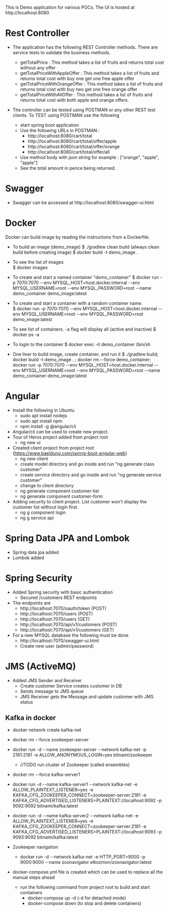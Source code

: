 This is Demo application for various POCs. The UI is hosted at http://localhost:8080

# Rest Controller
- The application has the following REST Controller methods. There are service tests to validate the business methods.
    - getTotalPrice : This method takes a list of fruits and returns total cost without any offer
    - getTotalPriceWithAppleOffer : This method takes a list of fruits and returns total cost with buy one get one free apple offer
    - getTotalPriceWithOrangeOffer : This method takes a list of fruits and returns total cost with buy two get one free orange offer
    - getTotalPriceWithAllOffer : This method takes a list of fruits and returns total cost with both apple and orange offers.

- The controller can be tested using POSTMAN or any other REST test clients. To TEST using POSTMAN use the following
    - start spring boot application
    - Use the following URLs in POSTMAN :
        - http://localhost:8080/cart/total
        - http://localhost:8080/cart/total/offer/apple
        - http://localhost:8080/cart/total/offer/orange
        - http://localhost:8080/cart/total/offer/all
    - Use method body with json string for example : ["orange", "apple", "apple"]
    - See the total amount in pence being returned.
 
# Swagger
- Swagger can be accessed at http://localhost:8080/swagger-ui.html

# Docker
Docker can build image by reading the instructions from a Dockerfile.

- To build an image (demo_image)
    $ ./gradlew clean build  (always clean build before creating image)
    $ docker build -t demo_image . 
    
- To see the list of images    
    $ docker images
    
- To create and start a named container "demo_container" 
    $ docker run -p 7070:7070 --env MYSQL_HOST=host.docker.internal --env MYSQL_USERNAME=root --env MYSQL_PASSWORD=root --name demo_container demo_image:latest 
    
- To create and start a container with a random container name.  
    $ docker run -p 7070:7070 --env MYSQL_HOST=host.docker.internal --env MYSQL_USERNAME=root --env MYSQL_PASSWORD=root demo_image:latest
   
- To see list of containers. -a flag will display all (active and inactive)
    $ docker ps -a
             
- To login to the container
    $ docker exec -it demo_container /bin/sh
    
- One liner to build image, create container, and run it
    $ ./gradlew build; docker build -t demo_image . ; docker rm --force demo_container; docker run -p 7070:7070 --env MYSQL_HOST=host.docker.internal --env MYSQL_USERNAME=root --env MYSQL_PASSWORD=root --name demo_container demo_image:latest 
    
# Angular
- Install the following in Ubuntu
    - sudo apt install nodejs
    - sudo apt install npm
    - npm install -g @angular/cli
- Angular/cli can be used to create new project.
- Tour of Heros project added  from project root
    - ng new ui
- Created client project from project root (https://www.baeldung.com/spring-boot-angular-web)
    - ng new client
    - create model directory and go inside and run "ng generate class customer"
    - create service directory and go inside and run "ng generate service customer"
    - change to client directory
    - ng generate component customer-list
    - ng generate component customer-form
- Adding security to client project. List customer won't display the customer list without login first.   
    - ng g component login
    - ng g service api
    
# Spring Data JPA and Lombok
- Spring data jpa added
- Lombok added

# Spring Security
- Added Spring security with basic authentication
    - Secured /customers REST endpoints  
- The endpoints are
    - http://localhost:7070/oauth/token (POST)
    - http://localhost:7070/users (POST)
    - http://localhost:7070/users (GET)
    - http://localhost:7070/api/v1/customers (POST)
    - http://localhost:7070/api/v1/customers (GET)
- For a new MYSQL database the following must be done
    - http://localhost:7070/swagger-ui.html
    - Create new user (admin/password)
    
# JMS (ActiveMQ)
- Added JMS Sender and Receiver 
    - Create customer Service creates customer in DB 
    - Sends message to JMS queue
    - JMS Receiver gets the Message and update customer with JMS status
     
## Kafka in docker
- docker network create kafka-net
- docker rm --force zookeeper-server
- docker run -d --name zookeeper-server --network kafka-net -p 2181:2181 -e ALLOW_ANONYMOUS_LOGIN=yes bitnami/zookeeper
    - //TODO run cluster of Zookeeper (called ensembles)
- docker rm --force kafka-server1
- docker run -d --name kafka-server1 --network kafka-net -e ALLOW_PLAINTEXT_LISTENER=yes -e KAFKA_CFG_ZOOKEEPER_CONNECT=zookeeper-server:2181 -e KAFKA_CFG_ADVERTISED_LISTENERS=PLAINTEXT://localhost:9092 -p 9092:9092 bitnami/kafka:latest
- docker run -d --name kafka-server2 --network kafka-net -e ALLOW_PLAINTEXT_LISTENER=yes -e KAFKA_CFG_ZOOKEEPER_CONNECT=zookeeper-server:2181 -e KAFKA_CFG_ADVERTISED_LISTENERS=PLAINTEXT://localhost:9093 -p 9093:9092 bitnami/kafka:latest

- Zookeeper navigation
    - docker run -d --network kafka-net -e HTTP_PORT=9000 -p 9000:9000 --name zoonavigator elkozmon/zoonavigator:latest

- docker-compose.yml file is created which can be used to replace all the manual steps ahead
    - run the following command from project root to build and start containers
        - docker-compose up -d (-d for detached mode)
        - docker-compose down  (to stop and delete containers)  